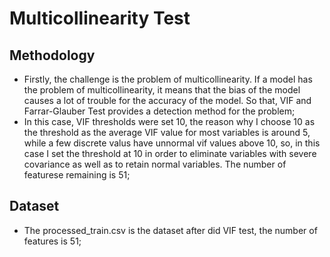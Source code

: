 Multicollinearity Test
=
Methodology
--
- Firstly, the challenge is the problem of multicollinearity. If a model has the problem of multicollinearity, it means that the bias of the model causes a lot of trouble for the accuracy of the model. So that, VIF and Farrar-Glauber   Test provides a detection method for the problem; 
- In this case, VIF thresholds were set 10, the reason why I choose 10 as the threshold as the average VIF value for most variables is around 5, while a few discrete valus have unnormal vif values above 10, so, in this case I
  set the threshold at 10 in order to eliminate variables with severe covariance as well as to retain normal variables. The number of featurese remaining is 51;

Dataset 
--
- The processed_train.csv is the dataset after did VIF test, the number of features is 51;

